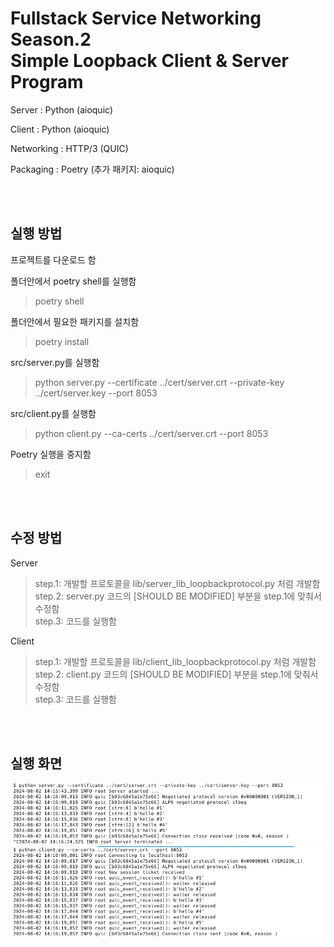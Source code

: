 <h1>Fullstack Service Networking Season.2 <br />Simple Loopback Client & Server Program</h1>	

Server : Python (aioquic)

Client : Python (aioquic)

Networking : HTTP/3 (QUIC)

Packaging : Poetry (추가 패키지: aioquic)

<br />
<br />

<h2>실행 방법</h2>	

프로젝트를 다운로드 함

폴더안에서 poetry shell를 실행함<br />
> poetry shell

폴더안에서 필요한 패키지를 설치함<br />
> poetry install

src/server.py를 실행함<br />
> python server.py --certificate ../cert/server.crt --private-key ../cert/server.key --port 8053

src/client.py를 실행함<br />
> python client.py --ca-certs ../cert/server.crt --port 8053

Poetry 실행을 중지함<br />
> exit

<br />
<br />

<h2>수정 방법</h2>	

Server
> step.1: 개발할 프로토콜을 lib/server_lib_loopbackprotocol.py 처럼 개발함<br />
> step.2: server.py 코드의 [SHOULD BE MODIFIED] 부분을 step.1에 맞춰서 수정함<br />
> step.3: 코드를 실행함

Client 
> step.1: 개발할 프로토콜을 lib/client_lib_loopbackprotocol.py 처럼 개발함<br />
> step.2: client.py 코드의 [SHOULD BE MODIFIED] 부분을 step.1에 맞춰서 수정함<br />
> step.3: 코드를 실행함

<br />
<br />

<h2>실행 화면</h2>	

<img src="/screen/server.png" width="1000"/>

<img src="/screen/client.png" width="1000"/>
